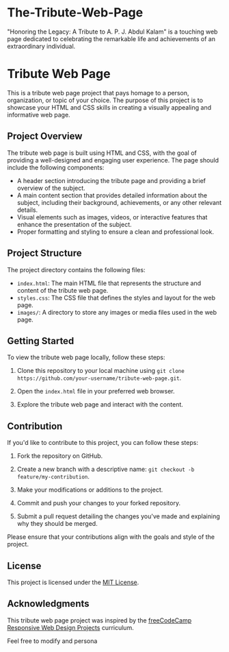 # The-Tribute-Web-Page
 "Honoring the Legacy: A Tribute to A. P. J. Abdul Kalam" is a touching web page dedicated to celebrating the remarkable life and achievements of an extraordinary individual. 
# Tribute Web Page

This is a tribute web page project that pays homage to a person, organization, or topic of your choice. The purpose of this project is to showcase your HTML and CSS skills in creating a visually appealing and informative web page.

## Project Overview

The tribute web page is built using HTML and CSS, with the goal of providing a well-designed and engaging user experience. The page should include the following components:

- A header section introducing the tribute page and providing a brief overview of the subject.
- A main content section that provides detailed information about the subject, including their background, achievements, or any other relevant details.
- Visual elements such as images, videos, or interactive features that enhance the presentation of the subject.
- Proper formatting and styling to ensure a clean and professional look.

## Project Structure

The project directory contains the following files:

- `index.html`: The main HTML file that represents the structure and content of the tribute web page.
- `styles.css`: The CSS file that defines the styles and layout for the web page.
- `images/`: A directory to store any images or media files used in the web page.

## Getting Started

To view the tribute web page locally, follow these steps:

1. Clone this repository to your local machine using `git clone https://github.com/your-username/tribute-web-page.git`.

2. Open the `index.html` file in your preferred web browser.

3. Explore the tribute web page and interact with the content.

## Contribution

If you'd like to contribute to this project, you can follow these steps:

1. Fork the repository on GitHub.

2. Create a new branch with a descriptive name: `git checkout -b feature/my-contribution`.

3. Make your modifications or additions to the project.

4. Commit and push your changes to your forked repository.

5. Submit a pull request detailing the changes you've made and explaining why they should be merged.

Please ensure that your contributions align with the goals and style of the project.

## License

This project is licensed under the [MIT License](LICENSE).

## Acknowledgments

This tribute web page project was inspired by the [freeCodeCamp Responsive Web Design Projects](https://www.freecodecamp.org/learn/responsive-web-design/responsive-web-design-projects/build-a-tribute-page) curriculum.

Feel free to modify and persona
